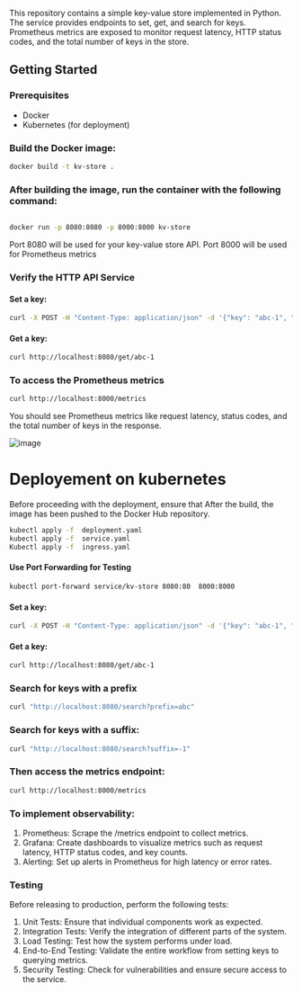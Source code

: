 This repository contains a simple key-value store implemented in Python. The service provides endpoints to set, get, and search for keys. Prometheus metrics are exposed to monitor request latency, HTTP status codes, and the total number of keys in the store.

## Getting Started

### Prerequisites

- Docker
- Kubernetes (for deployment)

### Build the Docker image:

```bash
docker build -t kv-store .
```

### After building the image, run the container with the following command:
```bash

docker run -p 8080:8080 -p 8000:8000 kv-store
```

Port 8080 will be used for your key-value store API.
Port 8000 will be used for Prometheus metrics

### Verify the HTTP API Service

#### Set a key:

 ```bash
curl -X POST -H "Content-Type: application/json" -d '{"key": "abc-1", "value": "123"}' http://localhost:8080/set
 ```

#### Get a key:

```bash
curl http://localhost:8080/get/abc-1
```

### To access the Prometheus metrics

```bash
curl http://localhost:8000/metrics
```

You should see Prometheus metrics like request latency, status codes, and the total number of keys in the response.

![image](https://github.com/user-attachments/assets/de014e08-b1b5-4586-8639-86a07320d19d)


# Deployement on kubernetes
Before proceeding with the deployment, ensure that After the build, the image has been pushed to the Docker Hub repository.

```bash
kubectl apply -f  deployment.yaml
kubectl apply -f  service.yaml
Kubectl apply -f  ingress.yaml
```

#### Use Port Forwarding for Testing

```bash
kubectl port-forward service/kv-store 8080:80  8000:8000
```

#### Set a key:
 ```bash
curl -X POST -H "Content-Type: application/json" -d '{"key": "abc-1", "value": "123"}' http://localhost:8080/set
 ```
#### Get a key:
```bash
curl http://localhost:8080/get/abc-1
```

### Search for keys with a prefix

```bash
curl "http://localhost:8080/search?prefix=abc"
```

### Search for keys with a suffix:

```bash
curl "http://localhost:8080/search?suffix=-1"
```

### Then access the metrics endpoint:

```bash
curl http://localhost:8000/metrics
```

### To implement observability:

1. Prometheus: Scrape the /metrics endpoint to collect metrics.
2. Grafana: Create dashboards to visualize metrics such as request latency, HTTP status codes, and key counts.
3. Alerting: Set up alerts in Prometheus for high latency or error rates.

### Testing
Before releasing to production, perform the following tests:

1. Unit Tests: Ensure that individual components work as expected.
2. Integration Tests: Verify the integration of different parts of the system.
3. Load Testing: Test how the system performs under load.
4. End-to-End Testing: Validate the entire workflow from setting keys to querying metrics.
5. Security Testing: Check for vulnerabilities and ensure secure access to the service.













